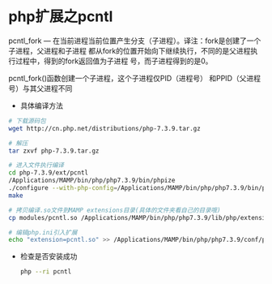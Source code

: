 # php扩展之pcntl

pcntl_fork — 在当前进程当前位置产生分支（子进程）。译注：fork是创建了一个子进程，父进程和子进程 都从fork的位置开始向下继续执行，不同的是父进程执行过程中，得到的fork返回值为子进程 号，而子进程得到的是0。

pcntl_fork()函数创建一个子进程，这个子进程仅PID（进程号） 和PPID（父进程号）与其父进程不同

* 具体编译方法

```bash
# 下载源码包
wget http://cn.php.net/distributions/php-7.3.9.tar.gz

# 解压
tar zxvf php-7.3.9.tar.gz

# 进入文件执行编译
cd php-7.3.9/ext/pcntl
/Applications/MAMP/bin/php/php7.3.9/bin/phpize
./configure --with-php-config=/Applications/MAMP/bin/php/php7.3.9/bin/php-config
make

# 拷贝编译.so文件到MAMP extensions目录(具体的文件夹看自己的目录哦)
cp modules/pcntl.so /Applications/MAMP/bin/php/php7.3.9/lib/php/extensions/no-debug-non-zts-20180731/

# 编辑php.ini引入扩展
echo "extension=pcntl.so" >> /Applications/MAMP/bin/php/php7.3.9/conf/php.ini
```

* 检查是否安装成功

  ```sh
  php --ri pcntl
  ```